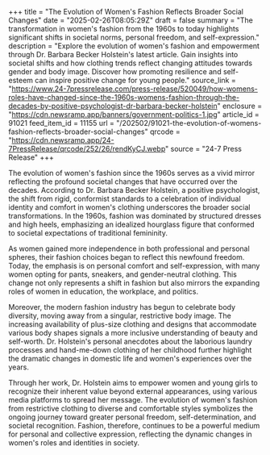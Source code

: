 +++
title = "The Evolution of Women's Fashion Reflects Broader Social Changes"
date = "2025-02-26T08:05:29Z"
draft = false
summary = "The transformation in women's fashion from the 1960s to today highlights significant shifts in societal norms, personal freedom, and self-expression."
description = "Explore the evolution of women's fashion and empowerment through Dr. Barbara Becker Holstein's latest article. Gain insights into societal shifts and how clothing trends reflect changing attitudes towards gender and body image. Discover how promoting resilience and self-esteem can inspire positive change for young people."
source_link = "https://www.24-7pressrelease.com/press-release/520049/how-womens-roles-have-changed-since-the-1960s-womens-fashion-through-the-decades-by-positive-psychologist-dr-barbara-becker-holstein"
enclosure = "https://cdn.newsramp.app/banners/government-politics-1.jpg"
article_id = 91021
feed_item_id = 11155
url = "/202502/91021-the-evolution-of-womens-fashion-reflects-broader-social-changes"
qrcode = "https://cdn.newsramp.app/24-7PressRelease/qrcode/252/26/rendKyCJ.webp"
source = "24-7 Press Release"
+++

<p>The evolution of women's fashion since the 1960s serves as a vivid mirror reflecting the profound societal changes that have occurred over the decades. According to Dr. Barbara Becker Holstein, a positive psychologist, the shift from rigid, conformist standards to a celebration of individual identity and comfort in women's clothing underscores the broader social transformations. In the 1960s, fashion was dominated by structured dresses and high heels, emphasizing an idealized hourglass figure that conformed to societal expectations of traditional femininity.</p><p>As women gained more independence in both professional and personal spheres, their fashion choices began to reflect this newfound freedom. Today, the emphasis is on personal comfort and self-expression, with many women opting for pants, sneakers, and gender-neutral clothing. This change not only represents a shift in fashion but also mirrors the expanding roles of women in education, the workplace, and politics.</p><p>Moreover, the modern fashion industry has begun to celebrate body diversity, moving away from a singular, restrictive body image. The increasing availability of plus-size clothing and designs that accommodate various body shapes signals a more inclusive understanding of beauty and self-worth. Dr. Holstein's personal anecdotes about the laborious laundry processes and hand-me-down clothing of her childhood further highlight the dramatic changes in domestic life and women's experiences over the years.</p><p>Through her work, Dr. Holstein aims to empower women and young girls to recognize their inherent value beyond external appearances, using various media platforms to spread her message. The evolution of women's fashion from restrictive clothing to diverse and comfortable styles symbolizes the ongoing journey toward greater personal freedom, self-determination, and societal recognition. Fashion, therefore, continues to be a powerful medium for personal and collective expression, reflecting the dynamic changes in women's roles and identities in society.</p>